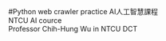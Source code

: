 #Python web crawler practice
AI人工智慧課程<br>
NTCU AI cource<br>
Professor Chih-Hung Wu in NTCU DCT<br>
